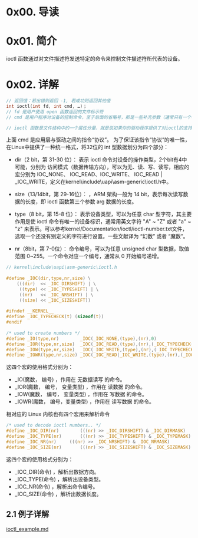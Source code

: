 # 0x00. 导读

# 0x01. 简介

ioctl 函数通过对文件描述符发送特定的命令来控制文件描述符所代表的设备。

# 0x02. 详解

```c
// 返回值：若出错则返回 -1, 若成功则返回其他值
int ioctl(int fd, int cmd, …)； 
// fd 是用户使用 open 函数返回的文件标示符
// cmd 是用户程序对设备的控制命令，至于后面的省略号，那是一些补充参数（通常只有一个参数，它常常是指向一个变量或结构的指针。）

// ioctl 函数是文件结构中的一个属性分量，就是说如果你的驱动程序提供了对ioctl的支持，用户就可以在用户程序中使用ioctl函数来控制设备的I/O通道。
```

上面 cmd 是应用层与驱动之间的指令“协议”。 为了保证该指令“协议”的唯一性，在Linux中提供了一种统一格式，将32位的 int 型数据划分为四个部分： 

- dir（2 bit，第 31-30 位）： 表示 ioctl 命令对设备的操作类型，2个bit有4中可能，分别为 访问模式（数据传输方向），可以为无、读、写、读写，相应的宏分别为 IOC_NONE、 IOC_READ、IOC_WRITE、 IOC_READ | _IOC_WRITE，定义在kernel\include\uapi\asm-generic\ioctl.h中。

- size（13/14bit，第 29-16位）： ，ARM 架构一般为 14 bit，表示每次读写数据的长度，即 ioctl 函数第三个参数 arg 数据的长度。

- type（8 bit，第 15-8 位）： 表示设备类型，可以为任意 char 型字符，其主要作用是使 ioctl 命令有唯一的设备标识，通常用英文字符 "A" ~ "Z" 或者 "a" ~ "z" 来表示。可以参考kernel/Documentation/ioctl/ioctl-number.txt文件，选取一个还没有别定义的字符进行设置。一些文献译为 “幻数” 或者 “魔数”。

- nr（8bit，第 7-0位）： 命令编号，可以为任意 unsigned char 型数据，取值范围 0~255。一个命令对应一个编号，通常从 0 开始编号递增。

```c
// kernel\include\uapi\asm-generic\ioctl.h
​
#define _IOC(dir,type,nr,size) \
    (((dir)  << _IOC_DIRSHIFT) | \
     ((type) << _IOC_TYPESHIFT) | \
     ((nr)   << _IOC_NRSHIFT) | \
     ((size) << _IOC_SIZESHIFT))
​
#ifndef __KERNEL__
#define _IOC_TYPECHECK(t) (sizeof(t))
#endif
​
/* used to create numbers */
#define _IO(type,nr)        _IOC(_IOC_NONE,(type),(nr),0)
#define _IOR(type,nr,size)  _IOC(_IOC_READ,(type),(nr),(_IOC_TYPECHECK(size)))
#define _IOW(type,nr,size)  _IOC(_IOC_WRITE,(type),(nr),(_IOC_TYPECHECK(size)))
#define _IOWR(type,nr,size) _IOC(_IOC_READ|_IOC_WRITE,(type),(nr),(_IOC_TYPECHECK(size)))
```

这四个宏的使用格式分别为：

- _IO(魔数， 编号) ，作用在 无数据读写 的命令。
- _IOR(魔数， 编号， 变量类型) ，作用在 读数据 的命令。
- _IOW(魔数， 编号， 变量类型) ，作用在 写数据 的命令。
- _IOWR(魔数， 编号，变量类型) ，作用在 读写数据 的命令。

相对应的 Linux 内核也有四个宏用来解析命令
```c
/* used to decode ioctl numbers.. */
#define _IOC_DIR(nr)        (((nr) >> _IOC_DIRSHIFT) & _IOC_DIRMASK)
#define _IOC_TYPE(nr)       (((nr) >> _IOC_TYPESHIFT) & _IOC_TYPEMASK)
#define _IOC_NR(nr)     (((nr) >> _IOC_NRSHIFT) & _IOC_NRMASK)
#define _IOC_SIZE(nr)       (((nr) >> _IOC_SIZESHIFT) & _IOC_SIZEMASK)
```

这四个宏的使用格式分别为：

- _IOC_DIR(命令) ，解析出数据方向。
- _IOC_TYPE(命令) ，解析出设备类型。
- _IOC_NR(命令) ，解析出命令编号。
- _IOC_SIZE(命令) ，解析出数据长度。

## 2.1 例子详解

[ioctl_example.md](./ioctl_example.md)
